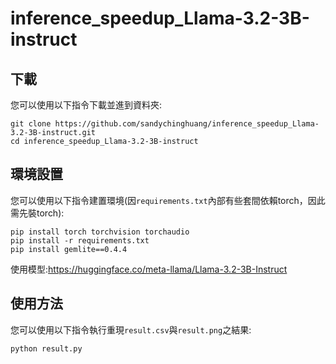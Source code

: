 # inference_speedup_Llama-3.2-3B-instruct
## 下載
您可以使用以下指令下載並進到資料夾:
```
git clone https://github.com/sandychinghuang/inference_speedup_Llama-3.2-3B-instruct.git
cd inference_speedup_Llama-3.2-3B-instruct
```
## 環境設置
您可以使用以下指令建置環境(因`requirements.txt`內部有些套間依賴torch，因此需先裝torch):
```
pip install torch torchvision torchaudio
pip install -r requirements.txt
pip install gemlite==0.4.4
```
使用模型:https://huggingface.co/meta-llama/Llama-3.2-3B-Instruct

## 使用方法
您可以使用以下指令執行重現`result.csv`與`result.png`之結果:
```
python result.py
```